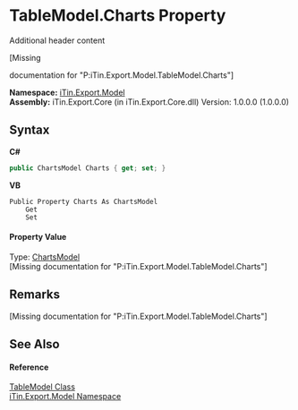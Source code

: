 # TableModel.Charts Property 
Additional header content 

\[Missing <summary> documentation for "P:iTin.Export.Model.TableModel.Charts"\]

**Namespace:**&nbsp;<a href="ef57ffcc-e95e-b212-5a46-9aa6f5a3511f">iTin.Export.Model</a><br />**Assembly:**&nbsp;iTin.Export.Core (in iTin.Export.Core.dll) Version: 1.0.0.0 (1.0.0.0)

## Syntax

**C#**<br />
``` C#
public ChartsModel Charts { get; set; }
```

**VB**<br />
``` VB
Public Property Charts As ChartsModel
	Get
	Set
```


#### Property Value
Type: <a href="7182bed1-ea7a-4fb6-930b-ce41b0f9e1c0">ChartsModel</a><br />\[Missing <value> documentation for "P:iTin.Export.Model.TableModel.Charts"\]

## Remarks
\[Missing <remarks> documentation for "P:iTin.Export.Model.TableModel.Charts"\]

## See Also


#### Reference
<a href="3ebdc48d-cea3-5217-fae3-a33752b7657c">TableModel Class</a><br /><a href="ef57ffcc-e95e-b212-5a46-9aa6f5a3511f">iTin.Export.Model Namespace</a><br />